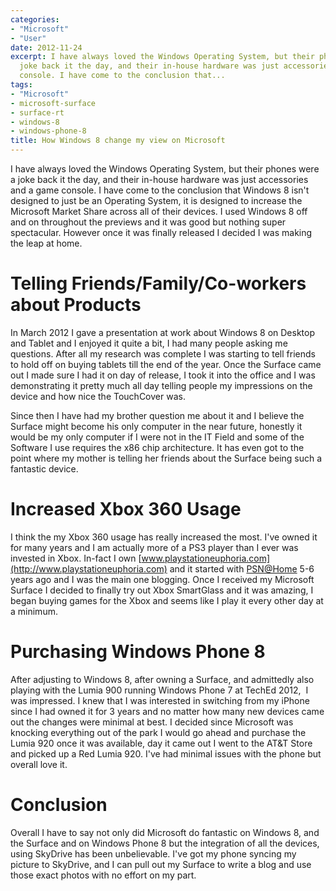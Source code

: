 ```yaml
---
categories:
- "Microsoft"
- "User"
date: 2012-11-24
excerpt: I have always loved the Windows Operating System, but their phones were a
  joke back it the day, and their in-house hardware was just accessories and a game
  console. I have come to the conclusion that...
tags:
- "Microsoft"
- microsoft-surface
- surface-rt
- windows-8
- windows-phone-8
title: How Windows 8 change my view on Microsoft
---
```


I have always loved the Windows Operating System, but their phones were a joke back it the day, and their in-house hardware was just accessories and a game console. I have come to the conclusion that Windows 8 isn't designed to just be an Operating System, it is designed to increase the Microsoft Market Share across all of their devices. I used Windows 8 off and on throughout the previews and it was good but nothing super spectacular. However once it was finally released I decided I was making the leap at home.

# Telling Friends/Family/Co-workers about Products

In March 2012 I gave a presentation at work about Windows 8 on Desktop and Tablet and I enjoyed it quite a bit, I had many people asking me questions. After all my research was complete I was starting to tell friends to hold off on buying tablets till the end of the year. Once the Surface came out I made sure I had it on day of release, I took it into the office and I was demonstrating it pretty much all day telling people my impressions on the device and how nice the TouchCover was.

Since then I have had my brother question me about it and I believe the Surface might become his only computer in the near future, honestly it would be my only computer if I were not in the IT Field and some of the Software I use requires the x86 chip architecture. It has even got to the point where my mother is telling her friends about the Surface being such a fantastic device.

# Increased Xbox 360 Usage

I think the my Xbox 360 usage has really increased the most. I've owned it for many years and I am actually more of a PS3 player than I ever was invested in Xbox. In-fact I own [www.playstationeuphoria.com](http://www.playstationeuphoria.com) and it started with [PSN@Home](mailto:PSN@Home) 5-6 years ago and I was the main one blogging. Once I received my Microsoft Surface I decided to finally try out Xbox SmartGlass and it was amazing, I began buying games for the Xbox and seems like I play it every other day at a minimum.

# Purchasing Windows Phone 8

After adjusting to Windows 8, after owning a Surface, and admittedly also playing with the Lumia 900 running Windows Phone 7 at TechEd 2012,  I was impressed. I knew that I was interested in switching from my iPhone since I had owned it for 3 years and no matter how many new devices came out the changes were minimal at best. I decided since Microsoft was knocking everything out of the park I would go ahead and purchase the Lumia 920 once it was available, day it came out I went to the AT&T Store and picked up a Red Lumia 920. I've had minimal issues with the phone but overall love it.

# Conclusion

Overall I have to say not only did Microsoft do fantastic on Windows 8, and the Surface and on Windows Phone 8 but the integration of all the devices, using SkyDrive has been unbelievable. I've got my phone syncing my picture to SkyDrive, and I can pull out my Surface to write a blog and use those exact photos with no effort on my part.
